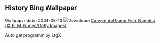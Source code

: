 ## History Bing Wallpaper
Wallpaper date: 2024-05-13
![](https://www.bing.com/th?id=OHR.NamibiaCanyon_IT-IT9781699785_UHD.jpg&w=1000)Download: [Canyon del fiume Fish, Namibia (© R. M. Nunes/Getty Images)](https://www.bing.com/th?id=OHR.NamibiaCanyon_IT-IT9781699785_UHD.jpg)

Auto get programm by LtgX
